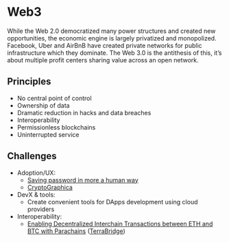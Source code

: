 # Web3

While the Web 2.0 democratized many power structures and created new opportunities, the economic engine is largely privatized and monopolized. Facebook, Uber and AirBnB have created private networks for public infrastructure which they dominate. The Web 3.0 is the antithesis of this, it’s about multiple profit centers sharing value across an open network.

## Principles

* No central point of control
* Ownership of data
* Dramatic reduction in hacks and data breaches
* Interoperability
* Permissionless blockchains
* Uninterrupted service

## Challenges

* Adoption/UX:
  * [Saving password in more a human way](improving-ux-saving-password-in-more-human-way/)
  * [CryptoGraphica](improving-ux-saving-password-in-more-human-way/storing-the-private-key/cryptographica.md)
* DevX & tools:
  * Create convenient tools for DApps development using cloud providers
* Interoperability:
  * [Enabling Decentralized Interchain Transactions between ETH and BTC with Parachains](interoperability/ethereum-bitcoin-bridge-wip.md) \([TerraBridge](interoperability/extending-maker-dao-scalability-with-btc-collateral.md)\)

